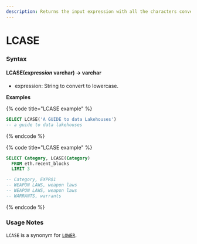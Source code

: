 ```yaml
---
description: Returns the input expression with all the characters converted to lowercase.
---
```


# LCASE

### Syntax <a href="#syntax" id="syntax"></a>

#### LCASE(_expression_ varchar) → varchar <a href="#lcaseexpression-varchar--varchar" id="lcaseexpression-varchar--varchar"></a>

* expression: String to convert to lowercase.

**Examples**

{% code title="LCASE example" %}
```sql
SELECT LCASE('A GUIDE to data Lakehouses')
-- a guide to data lakehouses
```
{% endcode %}

{% code title="LCASE example" %}
```sql
SELECT Category, LCASE(Category) 
  FROM eth.recent_blocks 
  LIMIT 3

-- Category, EXPR$1
-- WEAPON LAWS, weapon laws
-- WEAPON LAWS, weapon laws
-- WARRANTS, warrants
```
{% endcode %}

### Usage Notes <a href="#usage-notes" id="usage-notes"></a>

`LCASE` is a synonym for [`LOWER`](lower.md).
